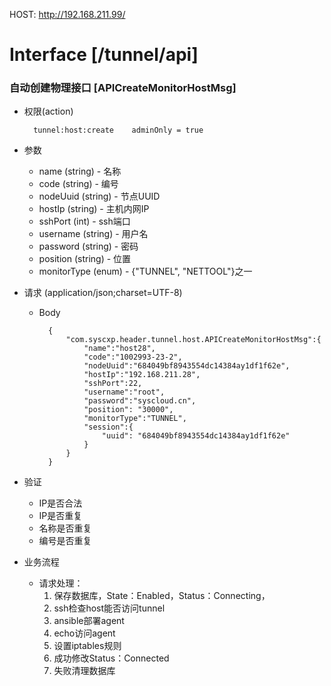 HOST: http://192.168.211.99/

# Interface [/tunnel/api]

### 自动创建物理接口 [APICreateMonitorHostMsg]

+ 权限(action)
    
        tunnel:host:create    adminOnly = true

+ 参数
    + name (string) - 名称
    + code (string) - 编号
    + nodeUuid (string) - 节点UUID
    + hostIp (string) - 主机内网IP
    + sshPort (int) - ssh端口
    + username (string) - 用户名
    + password (string) - 密码
    + position (string) - 位置
    + monitorType (enum) - {"TUNNEL", "NETTOOL"}之一
        
+ 请求 (application/json;charset=UTF-8)

    + Body
    
            {
            	"com.syscxp.header.tunnel.host.APICreateMonitorHostMsg":{
            	    "name":"host28",
            	    "code":"1002993-23-2",
            	    "nodeUuid":"684049bf8943554dc14384ay1df1f62e",
            	    "hostIp":"192.168.211.28",
            	    "sshPort":22,
            	    "username":"root",
            	    "password":"syscloud.cn",
            	    "position": "30000",
            	    "monitorType":"TUNNEL",
            	    "session":{
            	    	"uuid": "684049bf8943554dc14384ay1df1f62e"
            	    }
            	}
            }

+ 验证

    + IP是否合法
    + IP是否重复
    + 名称是否重复
    + 编号是否重复
    
+ 业务流程
    + 请求处理：
        1. 保存数据库，State：Enabled，Status：Connecting，
        2. ssh检查host能否访问tunnel
        3. ansible部署agent
        4. echo访问agent
        5. 设置iptables规则
        6. 成功修改Status：Connected
        7. 失败清理数据库
    